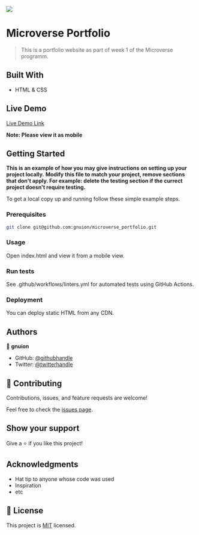 ![](https://img.shields.io/badge/Microverse-blueviolet)

# Microverse Portfolio

> This is a portfolio website as part of week 1 of the Microverse programm.

## Built With

- HTML & CSS

## Live Demo

[Live Demo Link](https://gnuion.github.io/microverse_portfolio/)

**Note: Please view it as mobile**

## Getting Started

**This is an example of how you may give instructions on setting up your project locally.**
**Modify this file to match your project, remove sections that don't apply. For example: delete the testing section if the currect project doesn't require testing.**

To get a local copy up and running follow these simple example steps.

### Prerequisites

```bash
git clone git@github.com:gnuion/microverse_portfolio.git
```

### Usage

Open index.html and view it from a mobile view.

### Run tests

See .github/workflows/linters.yml for automated tests using GitHub Actions.

### Deployment

You can deploy static HTML from any CDN.

## Authors

👤 **gnuion**

- GitHub: [@githubhandle](https://github.com/gnuion)
- Twitter: [@twitterhandle](https://twitter.com/gnuion)

## 🤝 Contributing

Contributions, issues, and feature requests are welcome!

Feel free to check the [issues page](../../issues/).

## Show your support

Give a ⭐️ if you like this project!

## Acknowledgments

- Hat tip to anyone whose code was used
- Inspiration
- etc

## 📝 License

This project is [MIT](./MIT.md) licensed.
